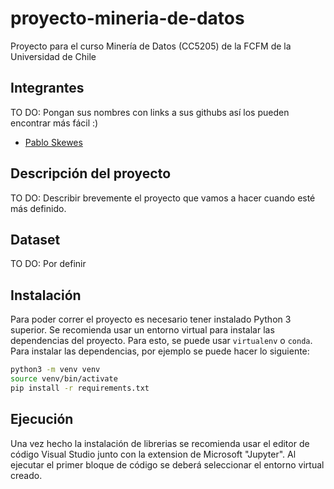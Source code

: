 # proyecto-mineria-de-datos
Proyecto para el curso Minería de Datos (CC5205) de la FCFM de la Universidad de Chile

## Integrantes

TO DO: Pongan sus nombres con links a sus githubs así los pueden encontrar más fácil :)
* [Pablo Skewes](https://github.com/pabloskewes/)


## Descripción del proyecto

TO DO: Describir brevemente el proyecto que vamos a hacer cuando esté más definido.

## Dataset

TO DO: Por definir

## Instalación

Para poder correr el proyecto es necesario tener instalado Python 3 superior. Se recomienda usar un entorno virtual para instalar las dependencias del proyecto. Para esto, se puede usar `virtualenv` o `conda`. Para instalar las dependencias, por ejemplo se puede hacer lo siguiente:

```bash
python3 -m venv venv
source venv/bin/activate
pip install -r requirements.txt
```

## Ejecución
Una vez hecho la instalación de librerias se recomienda usar el editor de código Visual Studio junto con la extension de Microsoft "Jupyter". Al ejecutar el primer bloque de código se deberá seleccionar el entorno virtual creado.
